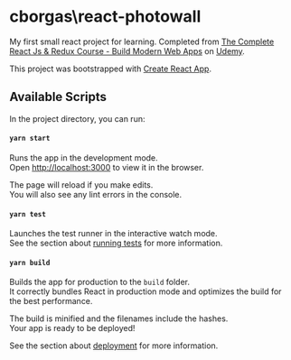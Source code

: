 # cborgas\react-photowall

My first small react project for learning. Completed from [The Complete React Js & Redux Course - Build Modern Web Apps](https://www.udemy.com/share/101y3m3@ADQ_Pv6xw8Yc8v9q5inWfDoC_AtHpakD_t4BONzX8nO3xnUkmi1ZT4kVD08qmXC3/) on [Udemy](udemy.com).

This project was bootstrapped with [Create React App](https://github.com/facebook/create-react-app).

## Available Scripts

In the project directory, you can run:

#### `yarn start`

Runs the app in the development mode.\
Open [http://localhost:3000](http://localhost:3000) to view it in the browser.

The page will reload if you make edits.\
You will also see any lint errors in the console.

#### `yarn test`

Launches the test runner in the interactive watch mode.\
See the section about [running tests](https://facebook.github.io/create-react-app/docs/running-tests) for more information.

#### `yarn build`

Builds the app for production to the `build` folder.\
It correctly bundles React in production mode and optimizes the build for the best performance.

The build is minified and the filenames include the hashes.\
Your app is ready to be deployed!

See the section about [deployment](https://facebook.github.io/create-react-app/docs/deployment) for more information.